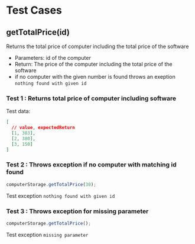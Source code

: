 # Test Cases

## **getTotalPrice(id)**

Returns the total price of computer including the total price of the software

- Parameters: id of the computer
- Return: The price of the computer including the total price of the software
- if no computer with the given number is found throws an exeption `nothing found with given id`

### Test 1 : Returns total price of computer including software

Test data:

```json
[
  // value, expectedReturn
  [1, 383],
  [2, 380],
  [3, 150]
]
```

### Test 2 : Throws exception if no computer with matching id found

```js
computerStorage.getTotalPrice(30);
```

Test exception `nothing found with given id`

### Test 3 : Throws exception for missing parameter

```js
computerStorage.getTotalPrice();
```

Test exception `missing parameter`
